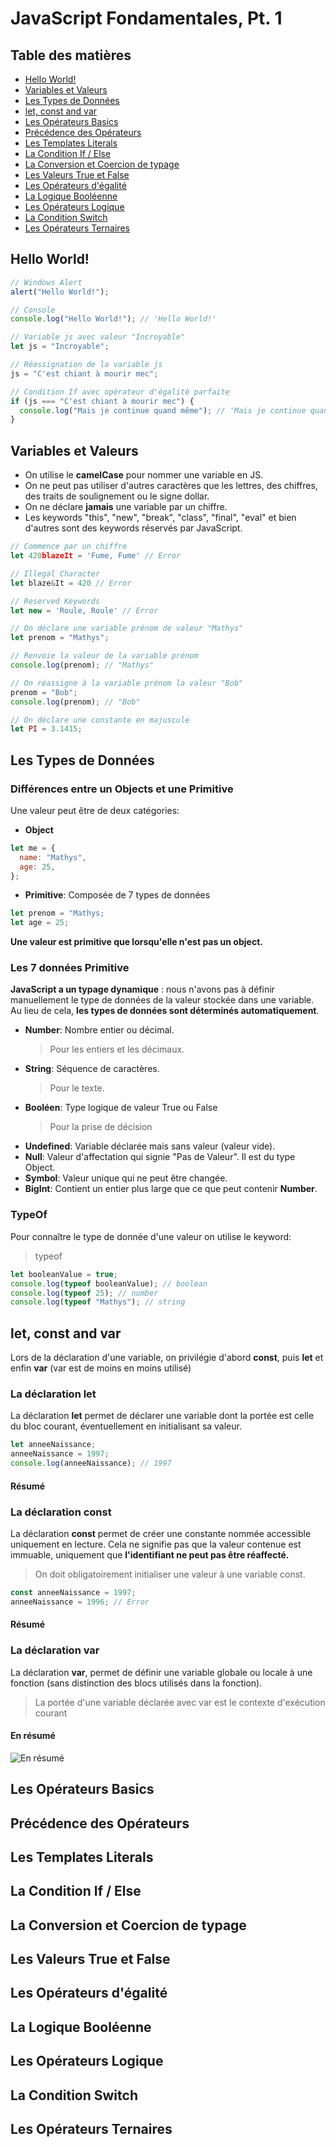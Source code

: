 # JavaScript Fondamentales, Pt. 1

## Table des matières

- [Hello World!](#Hello-World!)
- [Variables et Valeurs](#Variables-et-Valeurs)
- [Les Types de Données](#Les-Types-de-Données)
- [let, const and var](#let,-const-and-var)
- [Les Opérateurs Basics](#Les-Opérateurs-Basics)
- [Précédence des Opérateurs](#Précédence-des-Opérateurs)
- [Les Templates Literals](#Les-Templates-Literals)
- [La Condition If / Else](#La-Condition-If-/-Else)
- [La Conversion et Coercion de typage](#La-Conversion-et-Coercion-de-typage)
- [Les Valeurs True et False](#Les-Valeurs-True-et-False)
- [Les Opérateurs d'égalité](#Les-Opérateurs-d'égalité)
- [La Logique Booléenne](#La-Logique-Booléenne)
- [Les Opérateurs Logique](#Les-Opérateurs-Logique)
- [La Condition Switch](#La-Condition-Switch)
- [Les Opérateurs Ternaires](#Les-Opérateurs-Ternaires)

## Hello World!

```js
// Windows Alert
alert("Hello World!");

// Console
console.log("Hello World!"); // 'Hello World!'

// Variable js avec valeur "Incroyable"
let js = "Incroyable";

// Réassignation de la variable js
js = "C'est chiant à mourir mec";

// Condition If avec opérateur d'égalité parfaite
if (js === "C'est chiant à mourir mec") {
  console.log("Mais je continue quand même"); // 'Mais je continue quand même'
}
```

## Variables et Valeurs

- On utilise le **camelCase** pour nommer une variable en JS.
- On ne peut pas utiliser d'autres caractères que les lettres, des chiffres, des traits de soulignement ou le signe dollar.
- On ne déclare **jamais** une variable par un chiffre.
- Les keywords "this", "new", "break", "class", "final", "eval" et bien d'autres sont des keywords réservés par JavaScript.

```js
// Commence par un chiffre
let 420blazeIt = 'Fume, Fume' // Error

// Illegal Character
let blaze&It = 420 // Error

// Reserved Keywords
let new = 'Roule, Roule' // Error
```

```js
// On déclare une variable prénom de valeur "Mathys"
let prenom = "Mathys";

// Renvoie la valeur de la variable prénom
console.log(prenom); // "Mathys"

// On réassigne à la variable prénom la valeur "Bob"
prenom = "Bob";
console.log(prenom); // "Bob"

// On déclare une constante en majuscule
let PI = 3.1415;
```

## Les Types de Données

### Différences entre un Objects et une Primitive

Une valeur peut être de deux catégories:

- **Object**

```js
let me = {
  name: "Mathys",
  age: 25,
};
```

- **Primitive**: Composée de 7 types de données

```js
let prenom = "Mathys;
let age = 25;
```

**Une valeur est primitive que lorsqu'elle n'est pas un object.**

### Les 7 données **Primitive**

**JavaScript a un typage dynamique** : nous n'avons pas à définir manuellement le type de données de la valeur stockée dans une variable.
Au lieu de cela, **les types de données sont déterminés automatiquement**.

- **Number**: Nombre entier ou décimal.
  > Pour les entiers et les décimaux.
- **String**: Séquence de caractères.
  > Pour le texte.
- **Booléen**: Type logique de valeur True ou False
  > Pour la prise de décision
- **Undefined**: Variable déclarée mais sans valeur (valeur vide).
- **Null**: Valeur d'affectation qui signie "Pas de Valeur". Il est du type Object.
- **Symbol**: Valeur unique qui ne peut être changée.
- **BigInt**: Contient un entier plus large que ce que peut contenir **Number**.

### TypeOf

Pour connaître le type de donnée d'une valeur on utilise le keyword:

> typeof

```js
let booleanValue = true;
console.log(typeof booleanValue); // boolean
console.log(typeof 25); // number
console.log(typeof "Mathys"); // string
```

## let, const and var

Lors de la déclaration d'une variable, on privilégie d'abord **const**, puis **let** et enfin **var** (var est de moins en moins utilisé)

### La déclaration let

La déclaration **let** permet de déclarer une variable dont la portée est celle du bloc courant, éventuellement en initialisant sa valeur.

```js
let anneeNaissance;
anneeNaissance = 1997;
console.log(anneeNaissance); // 1997
```

#### Résumé

### La déclaration const

La déclaration **const** permet de créer une constante nommée accessible uniquement en lecture. Cela ne signifie pas que la valeur contenue est immuable, uniquement que **l'identifiant ne peut pas être réaffecté.**

> On doit obligatoirement initialiser une valeur à une variable const.

```js
const anneeNaissance = 1997;
anneeNaissance = 1996; // Error
```

#### Résumé

### La déclaration var

La déclaration **var**, permet de définir une variable globale ou locale à une fonction (sans distinction des blocs utilisés dans la fonction).

> La portée d'une variable déclarée avec var est le contexte d'exécution courant

#### En résumé

![En résumé](\img\let-var-const-3.png)

## Les Opérateurs Basics

## Précédence des Opérateurs

## Les Templates Literals

## La Condition If / Else

## La Conversion et Coercion de typage

## Les Valeurs True et False

## Les Opérateurs d'égalité

## La Logique Booléenne

## Les Opérateurs Logique

## La Condition Switch

## Les Opérateurs Ternaires

```

```

```

```
